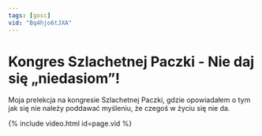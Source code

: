 ```yaml
---
tags: [gosc]
vid: "Bq4hjo6tJXA"
---
```


# Kongres Szlachetnej Paczki - Nie daj się „niedasiom”!

Moja prelekcja na kongresie Szlachetnej Paczki, gdzie opowiadałem o tym jak się nie należy poddawać myśleniu, że czegoś w życiu się nie da.

{% include video.html id=page.vid %}

<!--More-->


[n]: https://nozbe.com/pl/?a=mike